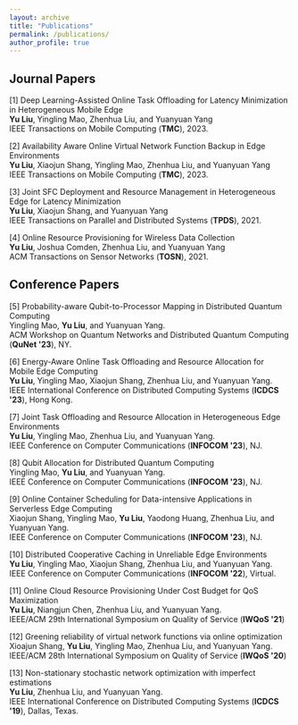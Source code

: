 ```yaml
---
layout: archive
title: "Publications"
permalink: /publications/
author_profile: true
---
```



## Journal Papers
[1] Deep Learning-Assisted Online Task Offloading for Latency Minimization in Heterogeneous Mobile Edge
<br> **Yu Liu**, Yingling Mao, Zhenhua Liu, and Yuanyuan Yang<br>
IEEE Transactions on Mobile Computing (**TMC**), 2023.

[2] Availability Aware Online Virtual Network Function Backup in Edge Environments
<br>**Yu Liu**, Xiaojun Shang, Yingling Mao, Zhenhua Liu, and Yuanyuan Yang<br>
IEEE Transactions on Mobile Computing (**TMC**), 2023.

[3] Joint SFC Deployment and Resource Management in Heterogeneous Edge for Latency Minimization
<br>**Yu Liu**, Xiaojun Shang, and Yuanyuan Yang<br>
IEEE Transactions on Parallel and Distributed Systems (**TPDS**), 2021.

[4] Online Resource Provisioning for Wireless Data Collection
<br>**Yu Liu**, Joshua Comden, Zhenhua Liu, and Yuanyuan Yang<br>
ACM Transactions on Sensor Networks (**TOSN**), 2021.

## Conference Papers
[5] Probability-aware Qubit-to-Processor Mapping in Distributed Quantum Computing
<br> Yingling Mao, **Yu Liu**, and Yuanyuan Yang. <br>
ACM Workshop on Quantum Networks and Distributed Quantum Computing (**QuNet '23**), NY.

[6] Energy-Aware Online Task Offloading and Resource Allocation for Mobile Edge Computing
<br> **Yu Liu**, Yingling Mao, Xiaojun Shang, Zhenhua Liu, and Yuanyuan Yang.  <br>
IEEE International Conference on Distributed Computing Systems (**ICDCS '23**), Hong Kong.

[7] Joint Task Offloading and Resource Allocation in Heterogeneous Edge Environments
<br> **Yu Liu**, Yingling Mao, Zhenhua Liu, and Yuanyuan Yang.  <br> 
IEEE Conference on Computer Communications (**INFOCOM '23**), NJ.

[8] Qubit Allocation for Distributed Quantum Computing
<br> Yingling Mao, **Yu Liu**, and Yuanyuan Yang.  <br> 
IEEE Conference on Computer Communications (**INFOCOM '23**), NJ.

[9] Online Container Scheduling for Data-intensive Applications in Serverless Edge Computing
<br> Xiaojun Shang, Yingling Mao, **Yu Liu**, Yaodong Huang, Zhenhua Liu, and Yuanyuan Yang.  <br> 
IEEE Conference on Computer Communications (**INFOCOM '23**), NJ.

[10] Distributed Cooperative Caching in Unreliable Edge Environments
<br> **Yu Liu**, Yingling Mao, Xiaojun Shang, Zhenhua Liu, and Yuanyuan Yang.  <br> 
IEEE Conference on Computer Communications (**INFOCOM '22**), Virtual.

[11] Online Cloud Resource Provisioning Under Cost Budget for QoS Maximization
<br> **Yu Liu**, Niangjun Chen, Zhenhua Liu, and Yuanyuan Yang.  <br>
IEEE/ACM 29th International Symposium on Quality of Service (**IWQoS '21**)

[12] Greening reliability of virtual network functions via online optimization
<br> Xioajun Shang, **Yu Liu**, Yingling Mao, Zhenhua Liu, and Yuanyuan Yang.  <br>
IEEE/ACM 28th International Symposium on Quality of Service (**IWQoS '20**)

[13] Non-stationary stochastic network optimization with imperfect estimations
<br> **Yu Liu**, Zhenhua Liu, and Yuanyuan Yang.  <br>
IEEE International Conference on Distributed Computing Systems (**ICDCS '19**), Dallas, Texas.
